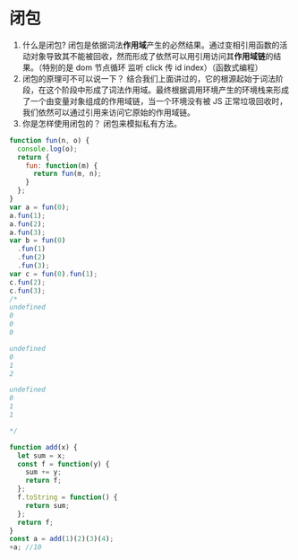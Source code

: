 # 闭包

1. 什么是闭包?
   闭包是依据词法**作用域**产生的必然结果。通过变相引用函数的活动对象导致其不能被回收，然而形成了依然可以用引用访问其**作用域链**的结果。（特别的是 dom 节点循环 监听 click 传 id index）（函数式编程）
2. 闭包的原理可不可以说一下？
   结合我们上面讲过的，它的根源起始于词法阶段，在这个阶段中形成了词法作用域。最终根据调用环境产生的环境栈来形成了一个由变量对象组成的作用域链，当一个环境没有被 JS 正常垃圾回收时，我们依然可以通过引用来访问它原始的作用域链。
3. 你是怎样使用闭包的？
   闭包来模拟私有方法。

```javascript
function fun(n, o) {
  console.log(o);
  return {
    fun: function(m) {
      return fun(m, n);
    }
  };
}
var a = fun(0);
a.fun(1);
a.fun(2);
a.fun(3);
var b = fun(0)
  .fun(1)
  .fun(2)
  .fun(3);
var c = fun(0).fun(1);
c.fun(2);
c.fun(3);
/*
undefined
0
0
0

undefined
0
1
2

undefined
0
1
1

*/
```

```javascript
function add(x) {
  let sum = x;
  const f = function(y) {
    sum += y;
    return f;
  };
  f.toString = function() {
    return sum;
  };
  return f;
}
const a = add(1)(2)(3)(4);
+a; //10
```
